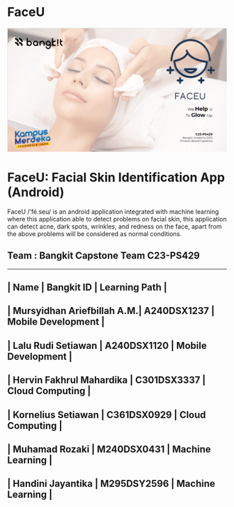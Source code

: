 # FaceU

![alt text](https://github.com/dannriev/FaceU/blob/master/FaceU%20background.png?raw=true)

# FaceU: Facial Skin Identification App (Android)
FaceU /’fé.seu/ is an android application integrated with machine learning where this application able to detect problems on facial skin, this application can detect acne, dark spots, wrinkles, and redness on the face, apart from the above problems will be considered as normal conditions.

## Team : Bangkit Capstone Team C23-PS429
-----------------------------------------------------------------
| Name                       | Bangkit ID  | Learning Path      |
-----------------------------------------------------------------
| Mursyidhan Ariefbillah A.M.| A240DSX1237 | Mobile Development | 
-----------------------------------------------------------------
| Lalu Rudi Setiawan         | A240DSX1120 | Mobile Development |
-----------------------------------------------------------------
| Hervin Fakhrul Mahardika   | C301DSX3337 | Cloud Computing    |
-----------------------------------------------------------------
| Kornelius Setiawan         | C361DSX0929 | Cloud Computing    |
-----------------------------------------------------------------
| Muhamad Rozaki             | M240DSX0431 | Machine Learning   |
-----------------------------------------------------------------
| Handini Jayantika          | M295DSY2596 | Machine Learning   |
-----------------------------------------------------------------
